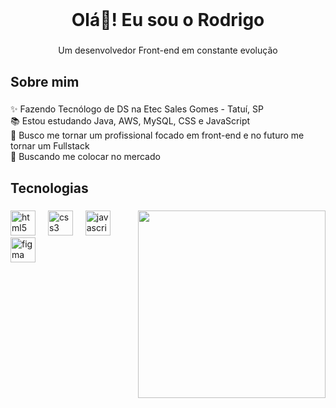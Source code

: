 <br clear="both">

<h1 align="center">Olá👋! Eu sou o Rodrigo</h1>

###

<p align="center">Um desenvolvedor Front-end em constante evolução</p>

###

<h2 align="left">Sobre mim</h2>

###

<p align="left">✨ Fazendo Tecnólogo de DS na Etec Sales Gomes - Tatuí, SP<br>📚 Estou estudando Java, AWS, MySQL, CSS e JavaScript<br>🎯 Busco me tornar um profissional focado em front-end e no futuro me tornar um Fullstack<br>💼 Buscando me colocar no mercado</p>

###

<h2 align="left">Tecnologias</h2>

###

<img align="right" height="300" src="https://c.tenor.com/XPRG-4ujVMIAAAAd/tenor.gif"  />

###

<div align="left">
  <img src="https://cdn.jsdelivr.net/gh/devicons/devicon/icons/html5/html5-plain.svg" height="40" alt="html5 logo"  />
  <img width="12" />
  <img src="https://cdn.jsdelivr.net/gh/devicons/devicon/icons/css3/css3-plain.svg" height="40" alt="css3 logo"  />
  <img width="12" />
  <img src="https://cdn.jsdelivr.net/gh/devicons/devicon/icons/javascript/javascript-plain.svg" height="40" alt="javascript logo"  />
  <img width="12" />
  <img src="https://cdn.jsdelivr.net/gh/devicons/devicon/icons/figma/figma-original.svg" height="40" alt="figma logo"  />
</div>

###
